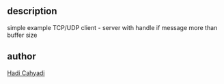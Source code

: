 ## description
simple example TCP/UDP client - server with handle if message more than buffer size

## author
[Hadi Cahyadi](mailto:cumulus13@gmail.com)
